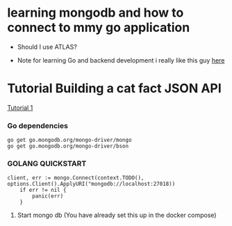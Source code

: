 # learning mongodb and how to connect to mmy go application

- Should I use ATLAS?

- Note for learning Go and backend development i really like this guy [here](https://www.youtube.com/watch?v=-gW7oSFxT2I&list=PL0xRBLFXXsP7-0IVCmoo2FEWBrQzfH2l8&index=1)

# Tutorial Building a cat fact JSON API

[Tutorial 1](https://www.youtube.com/watch?v=iak56rgR05A)

### Go dependencies
```
go get go.mongodb.org/mongo-driver/mongo
go get go.mongodb.org/mongo-driver/bson
```

### GOLANG QUICKSTART
```
client, err := mongo.Connect(context.TODO(), options.Client().ApplyURI("mongodb://localhost:27018)) 
    if err != nil {
        panic(err)
    }
```
1. Start mongo db (You have already set this up in the docker compose)
